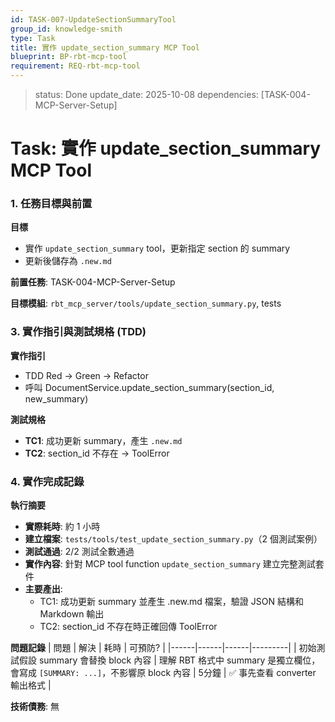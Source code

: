 ```yaml
---
id: TASK-007-UpdateSectionSummaryTool
group_id: knowledge-smith
type: Task
title: 實作 update_section_summary MCP Tool
blueprint: BP-rbt-mcp-tool
requirement: REQ-rbt-mcp-tool
---
```


<!-- info-section -->
> status: Done
> update_date: 2025-10-08
> dependencies: [TASK-004-MCP-Server-Setup]

<!-- id: sec-root -->
# Task: 實作 update_section_summary MCP Tool

<!-- id: sec-goal-dependencies -->
### 1. 任務目標與前置

<!-- id: blk-goal, type: list -->
**目標**
  - 實作 `update_section_summary` tool，更新指定 section 的 summary
  - 更新後儲存為 `.new.md`

<!-- id: blk-dependencies, type: list -->
**前置任務**: TASK-004-MCP-Server-Setup

<!-- id: blk-target-modules, type: list -->
**目標模組**: `rbt_mcp_server/tools/update_section_summary.py`, tests

<!-- id: sec-implementation -->
### 3. 實作指引與測試規格 (TDD)

<!-- id: blk-implementation-steps, type: list -->
**實作指引**
  - TDD Red → Green → Refactor
  - 呼叫 DocumentService.update_section_summary(section_id, new_summary)

<!-- id: blk-test-spec, type: list -->
**測試規格**
  - **TC1**: 成功更新 summary，產生 `.new.md`
  - **TC2**: section_id 不存在 → ToolError

<!-- id: sec-completion -->
### 4. 實作完成記錄

<!-- id: blk-execution-summary, type: list -->
**執行摘要**
  - **實際耗時**: 約 1 小時
  - **建立檔案**: `tests/tools/test_update_section_summary.py`（2 個測試案例）
  - **測試通過**: 2/2 測試全數通過
  - **實作內容**: 針對 MCP tool function `update_section_summary` 建立完整測試套件
  - **主要產出**:
    - TC1: 成功更新 summary 並產生 .new.md 檔案，驗證 JSON 結構和 Markdown 輸出
    - TC2: section_id 不存在時正確回傳 ToolError

<!-- id: blk-problems-table, type: table -->
**問題記錄**
| 問題 | 解決 | 耗時 | 可預防? |
|------|------|------|---------|
| 初始測試假設 summary 會替換 block 內容 | 理解 RBT 格式中 summary 是獨立欄位，會寫成 `[SUMMARY: ...]`，不影響原 block 內容 | 5分鐘 | ✅ 事先查看 converter 輸出格式 |

<!-- id: blk-technical-debt, type: list -->
**技術債務**: 無

